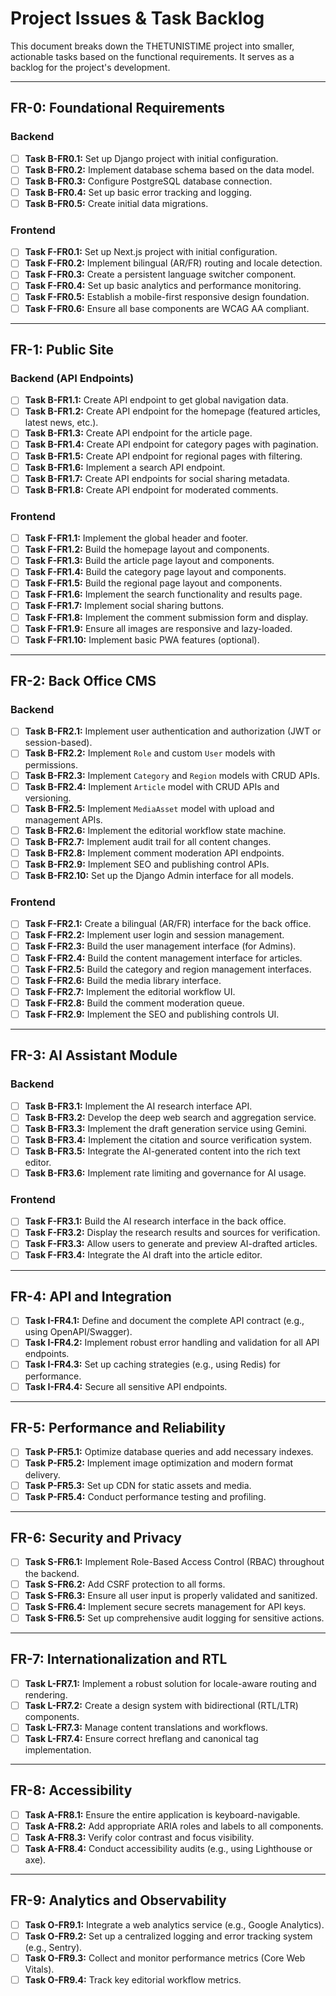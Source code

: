 # Project Issues & Task Backlog

This document breaks down the THETUNISTIME project into smaller, actionable tasks based on the functional requirements. It serves as a backlog for the project's development.

---

## FR-0: Foundational Requirements

### Backend
- [ ] **Task B-FR0.1:** Set up Django project with initial configuration.
- [ ] **Task B-FR0.2:** Implement database schema based on the data model.
- [ ] **Task B-FR0.3:** Configure PostgreSQL database connection.
- [ ] **Task B-FR0.4:** Set up basic error tracking and logging.
- [ ] **Task B-FR0.5:** Create initial data migrations.

### Frontend
- [ ] **Task F-FR0.1:** Set up Next.js project with initial configuration.
- [ ] **Task F-FR0.2:** Implement bilingual (AR/FR) routing and locale detection.
- [ ] **Task F-FR0.3:** Create a persistent language switcher component.
- [ ] **Task F-FR0.4:** Set up basic analytics and performance monitoring.
- [ ] **Task F-FR0.5:** Establish a mobile-first responsive design foundation.
- [ ] **Task F-FR0.6:** Ensure all base components are WCAG AA compliant.

---

## FR-1: Public Site

### Backend (API Endpoints)
- [ ] **Task B-FR1.1:** Create API endpoint to get global navigation data.
- [ ] **Task B-FR1.2:** Create API endpoint for the homepage (featured articles, latest news, etc.).
- [ ] **Task B-FR1.3:** Create API endpoint for the article page.
- [ ] **Task B-FR1.4:** Create API endpoint for category pages with pagination.
- [ ] **Task B-FR1.5:** Create API endpoint for regional pages with filtering.
- [ ] **Task B-FR1.6:** Implement a search API endpoint.
- [ ] **Task B-FR1.7:** Create API endpoints for social sharing metadata.
- [ ] **Task B-FR1.8:** Create API endpoint for moderated comments.

### Frontend
- [ ] **Task F-FR1.1:** Implement the global header and footer.
- [ ] **Task F-FR1.2:** Build the homepage layout and components.
- [ ] **Task F-FR1.3:** Build the article page layout and components.
- [ ] **Task F-FR1.4:** Build the category page layout and components.
- [ ] **Task F-FR1.5:** Build the regional page layout and components.
- [ ] **Task F-FR1.6:** Implement the search functionality and results page.
- [ ] **Task F-FR1.7:** Implement social sharing buttons.
- [ ] **Task F-FR1.8:** Implement the comment submission form and display.
- [ ] **Task F-FR1.9:** Ensure all images are responsive and lazy-loaded.
- [ ] **Task F-FR1.10:** Implement basic PWA features (optional).

---

## FR-2: Back Office CMS

### Backend
- [ ] **Task B-FR2.1:** Implement user authentication and authorization (JWT or session-based).
- [ ] **Task B-FR2.2:** Implement `Role` and custom `User` models with permissions.
- [ ] **Task B-FR2.3:** Implement `Category` and `Region` models with CRUD APIs.
- [ ] **Task B-FR2.4:** Implement `Article` model with CRUD APIs and versioning.
- [ ] **Task B-FR2.5:** Implement `MediaAsset` model with upload and management APIs.
- [ ] **Task B-FR2.6:** Implement the editorial workflow state machine.
- [ ] **Task B-FR2.7:** Implement audit trail for all content changes.
- [ ] **Task B-FR2.8:** Implement comment moderation API endpoints.
- [ ] **Task B-FR2.9:** Implement SEO and publishing control APIs.
- [ ] **Task B-FR2.10:** Set up the Django Admin interface for all models.

### Frontend
- [ ] **Task F-FR2.1:** Create a bilingual (AR/FR) interface for the back office.
- [ ] **Task F-FR2.2:** Implement user login and session management.
- [ ] **Task F-FR2.3:** Build the user management interface (for Admins).
- [ ] **Task F-FR2.4:** Build the content management interface for articles.
- [ ] **Task F-FR2.5:** Build the category and region management interfaces.
- [ ] **Task F-FR2.6:** Build the media library interface.
- [ ] **Task F-FR2.7:** Implement the editorial workflow UI.
- [ ] **Task F-FR2.8:** Build the comment moderation queue.
- [ ] **Task F-FR2.9:** Implement the SEO and publishing controls UI.

---

## FR-3: AI Assistant Module

### Backend
- [ ] **Task B-FR3.1:** Implement the AI research interface API.
- [ ] **Task B-FR3.2:** Develop the deep web search and aggregation service.
- [ ] **Task B-FR3.3:** Implement the draft generation service using Gemini.
- [ ] **Task B-FR3.4:** Implement the citation and source verification system.
- [ ] **Task B-FR3.5:** Integrate the AI-generated content into the rich text editor.
- [ ] **Task B-FR3.6:** Implement rate limiting and governance for AI usage.

### Frontend
- [ ] **Task F-FR3.1:** Build the AI research interface in the back office.
- [ ] **Task F-FR3.2:** Display the research results and sources for verification.
- [ ] **Task F-FR3.3:** Allow users to generate and preview AI-drafted articles.
- [ ] **Task F-FR3.4:** Integrate the AI draft into the article editor.

---

## FR-4: API and Integration

- [ ] **Task I-FR4.1:** Define and document the complete API contract (e.g., using OpenAPI/Swagger).
- [ ] **Task I-FR4.2:** Implement robust error handling and validation for all API endpoints.
- [ ] **Task I-FR4.3:** Set up caching strategies (e.g., using Redis) for performance.
- [ ] **Task I-FR4.4:** Secure all sensitive API endpoints.

---

## FR-5: Performance and Reliability

- [ ] **Task P-FR5.1:** Optimize database queries and add necessary indexes.
- [ ] **Task P-FR5.2:** Implement image optimization and modern format delivery.
- [ ] **Task P-FR5.3:** Set up CDN for static assets and media.
- [ ] **Task P-FR5.4:** Conduct performance testing and profiling.

---

## FR-6: Security and Privacy

- [ ] **Task S-FR6.1:** Implement Role-Based Access Control (RBAC) throughout the backend.
- [ ] **Task S-FR6.2:** Add CSRF protection to all forms.
- [ ] **Task S-FR6.3:** Ensure all user input is properly validated and sanitized.
- [ ] **Task S-FR6.4:** Implement secure secrets management for API keys.
- [ ] **Task S-FR6.5:** Set up comprehensive audit logging for sensitive actions.

---

## FR-7: Internationalization and RTL

- [ ] **Task L-FR7.1:** Implement a robust solution for locale-aware routing and rendering.
- [ ] **Task L-FR7.2:** Create a design system with bidirectional (RTL/LTR) components.
- [ ] **Task L-FR7.3:** Manage content translations and workflows.
- [ ] **Task L-FR7.4:** Ensure correct hreflang and canonical tag implementation.

---

## FR-8: Accessibility

- [ ] **Task A-FR8.1:** Ensure the entire application is keyboard-navigable.
- [ ] **Task A-FR8.2:** Add appropriate ARIA roles and labels to all components.
- [ ] **Task A-FR8.3:** Verify color contrast and focus visibility.
- [ ] **Task A-FR8.4:** Conduct accessibility audits (e.g., using Lighthouse or axe).

---

## FR-9: Analytics and Observability

- [ ] **Task O-FR9.1:** Integrate a web analytics service (e.g., Google Analytics).
- [ ] **Task O-FR9.2:** Set up a centralized logging and error tracking system (e.g., Sentry).
- [ ] **Task O-FR9.3:** Collect and monitor performance metrics (Core Web Vitals).
- [ ] **Task O-FR9.4:** Track key editorial workflow metrics.